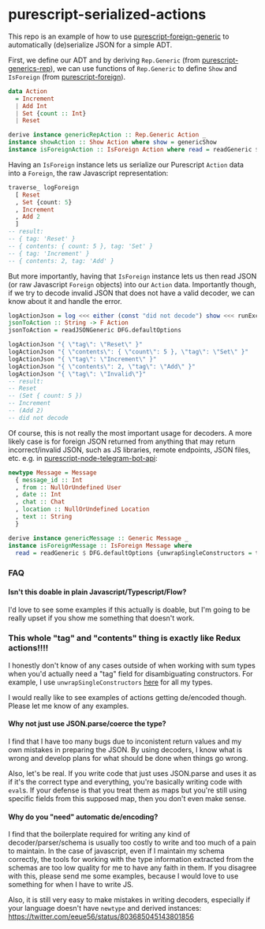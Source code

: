 # purescript-serialized-actions

This repo is an example of how to use [purescript-foreign-generic](https://github.com/paf31/purescript-foreign-generic) to automatically (de)serialize JSON for a simple ADT.

First, we define our ADT and by deriving `Rep.Generic` (from [purescript-generics-rep](https://github.com/purescript/purescript-generics-rep)), we can use functions of `Rep.Generic` to define `Show` and `IsForeign` (from [purescript-foreign](https://github.com/purescript/purescript-foreign)).

```hs
data Action
  = Increment
  | Add Int
  | Set {count :: Int}
  | Reset

derive instance genericRepAction :: Rep.Generic Action _
instance showAction :: Show Action where show = genericShow
instance isForeignAction :: IsForeign Action where read = readGeneric $ DFG.defaultOptions
```

Having an `IsForeign` instance lets us serialize our Purescript `Action` data into a `Foreign`, the raw Javascript representation:

```hs
traverse_ logForeign
  [ Reset
  , Set {count: 5}
  , Increment
  , Add 2
  ]
-- result:
-- { tag: 'Reset' }
-- { contents: { count: 5 }, tag: 'Set' }
-- { tag: 'Increment' }
-- { contents: 2, tag: 'Add' }
```

But more importantly, having that `IsForeign` instance lets us then read JSON (or raw Javascript `Foreign` objects) into our `Action` data. Importantly though, if we try to decode invalid JSON that does not have a valid decoder, we can know about it and handle the error.

```hs
logActionJson = log <<< either (const "did not decode") show <<< runExcept <<< jsonToAction
jsonToAction :: String -> F Action
jsonToAction = readJSONGeneric DFG.defaultOptions

logActionJson "{ \"tag\": \"Reset\" }"
logActionJson "{ \"contents\": { \"count\": 5 }, \"tag\": \"Set\" }"
logActionJson "{ \"tag\": \"Increment\" }"
logActionJson "{ \"contents\": 2, \"tag\": \"Add\" }"
logActionJson "{ \"tag\": \"Invalid\"}"
-- result:
-- Reset
-- (Set { count: 5 })
-- Increment
-- (Add 2)
-- did not decode
```

Of course, this is not really the most important usage for decoders. A more likely case is for foreign JSON returned from anything that may return incorrect/invalid JSON, such as JS libraries, remote endpoints, JSON files, etc. e.g. in [purescript-node-telegram-bot-api](https://github.com/justinwoo/purescript-node-telegram-bot-api/blob/master/src/TelegramBot.purs):

```hs
newtype Message = Message
  { message_id :: Int
  , from :: NullOrUndefined User
  , date :: Int
  , chat :: Chat
  , location :: NullOrUndefined Location
  , text :: String
  }

derive instance genericMessage :: Generic Message _
instance isForeignMessage :: IsForeign Message where
  read = readGeneric $ DFG.defaultOptions {unwrapSingleConstructors = true}
```

### FAQ

#### Isn't this doable in plain Javascript/Typescript/Flow?

I'd love to see some examples if this actually is doable, but I'm going to be really upset if you show me something that doesn't work.

### This whole "tag" and "contents" thing is exactly like Redux actions!!!!

I honestly don't know of any cases outside of when working with sum types when you'd actually need a "tag" field for disambiguating constructors. For example, I use `unwrapSingleConstructors` [here](https://github.com/justinwoo/purescript-node-telegram-bot-api/blob/master/src/TelegramBot.purs) for all my types.

I would really like to see examples of actions getting de/encoded though. Please let me know of any examples.

#### Why not just use JSON.parse/coerce the type?

I find that I have too many bugs due to inconistent return values and my own mistakes in preparing the JSON. By using decoders, I know what is wrong and develop plans for what should be done when things go wrong.

Also, let's be real. If you write code that just uses JSON.parse and uses it as if it's the correct type and everything, you're basically writing code with `eval`s. If your defense is that you treat them as maps but you're still using specific fields from this supposed map, then you don't even make sense.

#### Why do you "need" automatic de/encoding?

I find that the boilerplate required for writing any kind of decoder/parser/schema is usually too costly to write and too much of a pain to maintain. In the case of javascript, even if I maintain my schema correctly, the tools for working with the type information extracted from the schemas are too low quality for me to have any faith in them. If you disagree with this, please send me some examples, because I would love to use something for when I have to write JS.

Also, it is still very easy to make mistakes in writing decoders, especially if your language doesn't have `newtype` and derived instances: https://twitter.com/eeue56/status/803685045143801856
